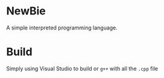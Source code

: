 # NewBie

A simple interpreted programming language.

# Build

Simply using Visual Studio to build or `g++` with all the `.cpp` file